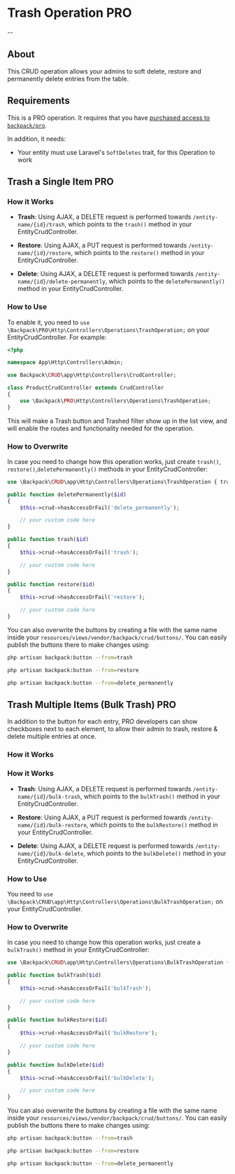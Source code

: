 # Trash Operation <span class="badge badge-info">PRO</span>

--

<a name="about"></a>
## About

This CRUD operation allows your admins to soft delete, restore and permanently delete entries from the table.

<a name="requirements"></a>
## Requirements

This is a <span class="badge badge-info">PRO</span> operation. It requires that you have [purchased access to `backpack/pro`](https://backpackforlaravel.com/products/pro-for-unlimited-projects).

In addition, it needs:
- Your entity must use Laravel's `SoftDeletes` trait, for this Operation to work

<a name="trash-a-single-item"></a>
## Trash a Single Item <span class="badge badge-info">PRO</span>

<a name="how-it-works"></a>
### How it Works
- **Trash**:
Using AJAX, a DELETE request is performed towards ```/entity-name/{id}/trash```, which points to the ```trash()``` method in your EntityCrudController.

- **Restore**:
Using AJAX, a PUT request is performed towards ```/entity-name/{id}/restore```, which points to the ```restore()``` method in your EntityCrudController.

- **Delete**:
Using AJAX, a DELETE request is performed towards ```/entity-name/{id}/delete-permanently```, which points to the ```deletePermanently()``` method in your EntityCrudController.

<a name="enabling"></a>
### How to Use

To enable it, you need to ```use \Backpack\PRO\Http\Controllers\Operations\TrashOperation;``` on your EntityCrudController. For example:

```php
<?php

namespace App\Http\Controllers\Admin;

use Backpack\CRUD\app\Http\Controllers\CrudController;

class ProductCrudController extends CrudController
{
    use \Backpack\PRO\Http\Controllers\Operations\TrashOperation;
}
```

This will make a Trash button and Trashed filter show up in the list view, and will enable the routes and functionality needed for the operation.

<a name="how-to-overwrite"></a>
### How to Overwrite

In case you need to change how this operation works, just create ```trash()```, ```restore()```,```deletePermanently()``` methods in your EntityCrudController:

```php
use \Backpack\CRUD\app\Http\Controllers\Operations\TrashOperation { trash as traitTrash; }

public function deletePermanently($id)
{
    $this->crud->hasAccessOrFail('delete_permanently');

    // your custom code here
}

public function trash($id)
{
    $this->crud->hasAccessOrFail('trash');

    // your custom code here
}

public function restore($id)
{
    $this->crud->hasAccessOrFail('restore');

    // your custom code here
}
```

You can also overwrite the buttons by creating a file with the same name inside your ```resources/views/vendor/backpack/crud/buttons/```. You can easily publish the buttons there to make changes using:

```zsh
php artisan backpack:button --from=trash

php artisan backpack:button --from=restore

php artisan backpack:button --from=delete_permanently
```

<a name="trash-multiple-items-bulk-trash"></a>
## Trash Multiple Items (Bulk Trash) <span class="badge badge-info">PRO</span>

In addition to the button for each entry, <span class="badge badge-info">PRO</span> developers can show checkboxes next to each element, to allow their admin to trash, restore & delete multiple entries at once.


<a name="how-it-works"></a>
### How it Works

### How it Works
- **Trash**:
Using AJAX, a DELETE request is performed towards ```/entity-name/{id}/bulk-trash```, which points to the ```bulkTrash()``` method in your EntityCrudController.

- **Restore**:
Using AJAX, a PUT request is performed towards ```/entity-name/{id}/bulk-restore```, which points to the ```bulkRestore()``` method in your EntityCrudController.

- **Delete**:
Using AJAX, a DELETE request is performed towards ```/entity-name/{id}/bulk-delete```, which points to the ```bulkDelete()``` method in your EntityCrudController.

<a name="enabling"></a>
### How to Use

You need to ```use \Backpack\CRUD\app\Http\Controllers\Operations\BulkTrashOperation;``` on your EntityCrudController.

<a name="how-to-overwrite"></a>
### How to Overwrite

In case you need to change how this operation works, just create a ```bulkTrash()``` method in your EntityCrudController:

```php
use \Backpack\CRUD\app\Http\Controllers\Operations\BulkTrashOperation { bulkTrash as traitBulkTrash; }

public function bulkTrash($id)
{
    $this->crud->hasAccessOrFail('bulkTrash');

    // your custom code here
}

public function bulkRestore($id)
{
    $this->crud->hasAccessOrFail('bulkRestore');

    // your custom code here
}

public function bulkDelete($id)
{
    $this->crud->hasAccessOrFail('bulkDelete');

    // your custom code here
}
```

You can also overwrite the buttons by creating a file with the same name inside your ```resources/views/vendor/backpack/crud/buttons/```. You can easily publish the buttons there to make changes using:

```zsh
php artisan backpack:button --from=trash

php artisan backpack:button --from=restore

php artisan backpack:button --from=delete_permanently
```
